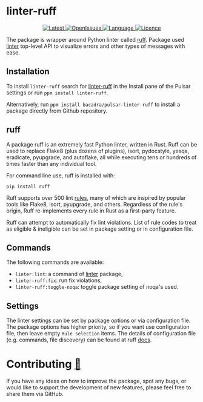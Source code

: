 # linter-ruff

<p align="center">
  <a href="https://github.com/bacadra/pulsar-linter-ruff/tags">
  <img src="https://img.shields.io/github/v/tag/bacadra/pulsar-linter-ruff?style=for-the-badge&label=Latest&color=blue" alt="Latest">
  </a>
  <a href="https://github.com/bacadra/pulsar-linter-ruff/issues">
  <img src="https://img.shields.io/github/issues-raw/bacadra/pulsar-linter-ruff?style=for-the-badge&color=blue" alt="OpenIssues">
  </a>
  <a href="https://github.com/bacadra/pulsar-linter-ruff/blob/master/package.json">
  <img src="https://img.shields.io/github/languages/top/bacadra/pulsar-linter-ruff?style=for-the-badge&color=blue" alt="Language">
  </a>
  <a href="https://github.com/bacadra/pulsar-linter-ruff/blob/master/LICENSE">
  <img src="https://img.shields.io/github/license/bacadra/pulsar-linter-ruff?style=for-the-badge&color=blue" alt="Licence">
  </a>
</p>

The package is wrapper around Python linter called [ruff](https://github.com/charliermarsh/ruff). Package used [linter](https://github.com/steelbrain/linter) top-level API to visualize errors and other types of messages with ease.

## Installation

To install `linter-ruff` search for [linter-ruff](https://web.pulsar-edit.dev/packages/linter-ruff) in the Install pane of the Pulsar settings or run `ppm install linter-ruff`.

Alternatively, run `ppm install bacadra/pulsar-linter-ruff` to install a package directly from Github repository.

## ruff

A package ruff is an extremely fast Python linter, written in Rust. Ruff can be used to replace Flake8 (plus dozens of plugins), isort, pydocstyle, yesqa, eradicate, pyupgrade, and autoflake, all while executing tens or hundreds of times faster than any individual tool.

For command line use, ruff is installed with:

    pip install ruff

Ruff supports over 500 lint [rules](https://beta.ruff.rs/docs/rules/), many of which are inspired by popular tools like Flake8, isort, pyupgrade, and others. Regardless of the rule's origin, Ruff re-implements every rule in Rust as a first-party feature.

Ruff can attempt to automatically fix lint violations. List of rule codes to treat as eligible & ineligible can be set in package setting or in configuration file.

## Commands

The following commands are available:

* `linter:lint`: a command of [linter](https://github.com/steelbrain/linter) package,
* `linter-ruff:fix`: run fix violations,
* `linter-ruff:toggle-noqa`: toggle package setting of noqa's used.

## Settings

The linter settings can be set by package options or via configuration file. The package options has higher priority, so if you want use configuration file, then leave empty `Rule selection` items. The details of configuration file (e.g. commands, file discovery) can be found at ruff [docs](https://beta.ruff.rs/docs/configuration/).

# Contributing [🍺](https://www.buymeacoffee.com/asiloisad)

If you have any ideas on how to improve the package, spot any bugs, or would like to support the development of new features, please feel free to share them via GitHub.
